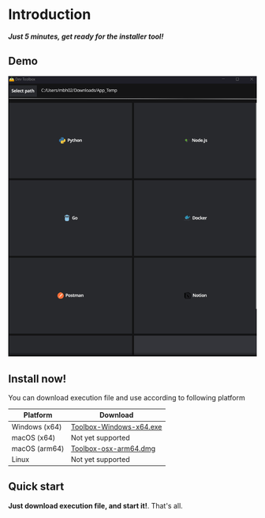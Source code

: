 
# Introduction
**_Just 5 minutes, get ready for the installer tool!_**

## Demo
![toolbox_demo](assets/app_demo.gif)

## Install now!
You can download execution file and use according to following platform

| Platform      | Download                                                                                                            |
|---------------|---------------------------------------------------------------------------------------------------------------------|
| Windows (x64) | [Toolbox-Windows-x64.exe](https://github.com/milkcoke/toolbox-gui/releases/download/v1.0.0/Toolbox-Windows-x64.exe) |
| macOS (x64)   | Not yet supported                                                                                                   |
| macOS (arm64) | [Toolbox-osx-arm64.dmg](https://github.com/milkcoke/toolbox-gui/releases/download/v1.0.0/Toolbox-osx-arm64.dmg)     |
| Linux         | Not yet supported                                                                                                   |

## Quick start
**Just download execution file, and start it!**. 
That's all.

